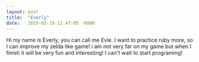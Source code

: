 ```yaml
---
layout: post
title:  "Everly"
date:   2019-02-19 11:47:05 -0800
---
```

Hi my name is Everly, you can call me Evie. I want to practice ruby more, so I can improve my zelda like game! i am not very far on my game but when I finish it will be very fun and interesting! I can't wait to start programing!
